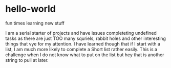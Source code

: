 # hello-world

fun times learning new stuff

I am a serial starter of projects and have issues completeting undefined tasks as there are just TOO many squriels, rabbit holes and other interesting things that vye for my attention. I have learned though that if I start with a list, I am much more likely to complete a Short list rather easily. This is a challenge when I do not know what to put on the list but hey that is another string to pull at later.


